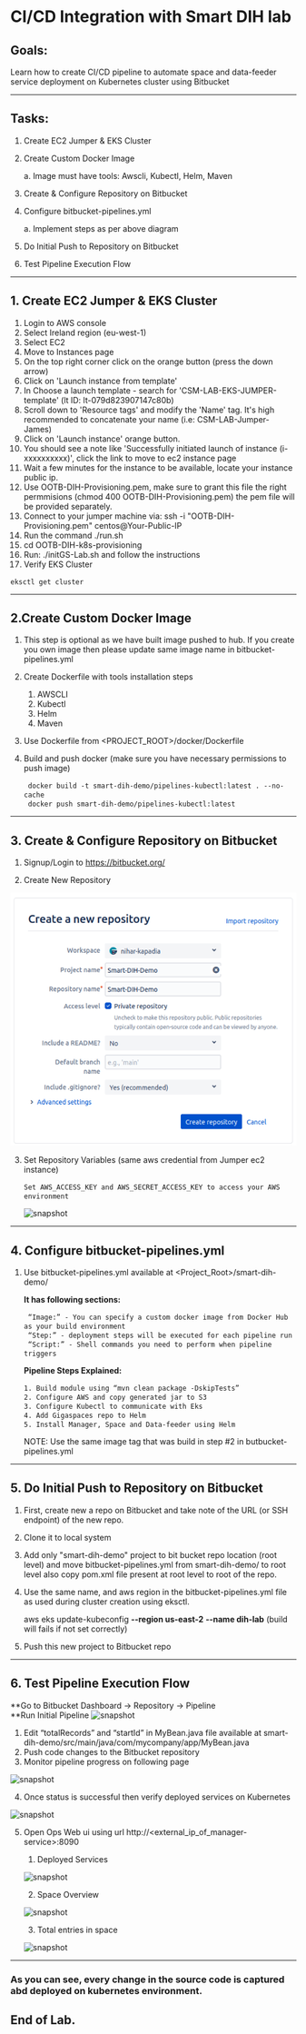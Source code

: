 # CI/CD Integration with Smart DIH lab

## Goals:

Learn how to create CI/CD pipeline to automate space and data-feeder service deployment on Kubernetes cluster using Bitbucket

----------------

## Tasks:

1. Create EC2 Jumper & EKS Cluster
2. Create Custom Docker Image

   a. Image must have tools: Awscli, Kubectl, Helm, Maven

3. Create & Configure Repository on Bitbucket

4. Configure bitbucket-pipelines.yml

   a. Implement steps as per above diagram

5. Do Initial Push to Repository on Bitbucket

6. Test Pipeline Execution Flow


----------------

## 1. Create EC2 Jumper & EKS Cluster

1. Login to AWS console
2. Select Ireland region (eu-west-1)
3. Select EC2
4. Move to Instances page
5. On the top right corner click on the orange button (press the down arrow)
6. Click on 'Launch instance from template'
7. In Choose a launch template - search for 'CSM-LAB-EKS-JUMPER-template' (lt ID: lt-079d823907147c80b)
8. Scroll down to 'Resource tags' and modify the 'Name' tag. It's high recommended to concatenate your name (i.e: CSM-LAB-Jumper-James)
9. Click on 'Launch instance' orange button.
10. You should see a note like 'Successfully initiated launch of instance (i-xxxxxxxxxx)', click the link to move to ec2 instance page
11. Wait a few minutes for the instance to be available, locate your instance public ip.
12. Use OOTB-DIH-Provisioning.pem, make sure to grant this file the right permmisions (chmod 400 OOTB-DIH-Provisioning.pem) the pem file will be provided separately.
13. Connect to your jumper machine via: ssh -i "OOTB-DIH-Provisioning.pem" centos@Your-Public-IP
14. Run the command ./run.sh
15. cd OOTB-DIH-k8s-provisioning
16. Run: ./initGS-Lab.sh and follow the instructions
17. Verify EKS Cluster

``` 
eksctl get cluster
```

--------------

## 2.Create Custom Docker Image

1. This step is optional as we have built image pushed to hub. If you create you own image then please update same image name in bitbucket-pipelines.yml

2. Create Dockerfile with tools installation steps

   1. AWSCLI
   2. Kubectl
   3. Helm
   4. Maven

3. Use Dockerfile from <PROJECT_ROOT>/docker/Dockerfile 

4. Build and push docker (make sure you have necessary permissions to push image)
   ```
    docker build -t smart-dih-demo/pipelines-kubectl:latest . --no-cache
    docker push smart-dih-demo/pipelines-kubectl:latest
   ```

----------
## 3. Create & Configure Repository on Bitbucket

1. Signup/Login to https://bitbucket.org/

2. Create New Repository

![snapshot](Pictures/Picture1.png)

3. Set Repository Variables (same aws credential from Jumper ec2 instance)
    ```
   Set AWS_ACCESS_KEY and AWS_SECRET_ACCESS_KEY to access your AWS environment
   ```
    ![snapshot](Pictures/Picture2.png)

--------------
## 4. Configure bitbucket-pipelines.yml

1. Use bitbucket-pipelines.yml available at <Project_Root>/smart-dih-demo/

   **It has following sections:**

   ```
    “Image:” - You can specify a custom docker image from Docker Hub as your build environment
    “Step:” - deployment steps will be executed for each pipeline run
    “Script:” - Shell commands you need to perform when pipeline triggers
   ```

   **Pipeline Steps Explained:**
    ```
    1. Build module using “mvn clean package -DskipTests”
    2. Configure AWS and copy generated jar to S3
    3. Configure Kubectl to communicate with Eks
    4. Add Gigaspaces repo to Helm
    5. Install Manager, Space and Data-feeder using Helm
    ```
   NOTE: Use the same image tag that was build in step #2 in butbucket-pipelines.yml  

-----------------
## 5. Do Initial Push to Repository on Bitbucket

1. First, create new a repo on Bitbucket and take note of the URL (or SSH endpoint) of the new repo.

2. Clone it to local system

3. Add only "smart-dih-demo" project to bit bucket repo location (root level) and move bitbucket-pipelines.yml from smart-dih-demo/ to root level also copy pom.xml file present at root level to root of the repo. 

4. Use the same name, and aws region in the bitbucket-pipelines.yml file as used during cluster creation using eksctl.

    aws eks update-kubeconfig **--region us-east-2** **--name dih-lab** (build will fails if not set correctly)

5. Push this new project to Bitbucket repo

-------------
## 6. Test Pipeline Execution Flow

**Go to Bitbucket Dashboard -> Repository -> Pipeline <br/>
**Run Initial Pipeline
![snapshot](Pictures/Picture8.png)

1. Edit “totalRecords” and “startId” in MyBean.java file available at smart-dih-demo/src/main/java/com/mycompany/app/MyBean.java
2. Push code changes to the Bitbucket repository
3. Monitor pipeline progress on following page

![snapshot](Pictures/Picture3.png)

4. Once status is successful then verify deployed services on Kubernetes

![snapshot](Pictures/Picture4.png)

5. Open Ops Web ui using url http://<external_ip_of_manager-service>:8090

    1. Deployed Services

   ![snapshot](Pictures/Picture5.png)

    2. Space Overview

   ![snapshot](Pictures/Picture6.png)

    3. Total entries in space

   ![snapshot](Pictures/Picture7.png)

-------------

### As you can see, every change in the source code is captured abd deployed on kubernetes environment.

## End of Lab.